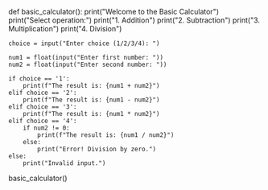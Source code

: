 def basic_calculator():
    print("Welcome to the Basic Calculator")
    print("Select operation:")
    print("1. Addition")
    print("2. Subtraction")
    print("3. Multiplication")
    print("4. Division")

    choice = input("Enter choice (1/2/3/4): ")

    num1 = float(input("Enter first number: "))
    num2 = float(input("Enter second number: "))

    if choice == '1':
        print(f"The result is: {num1 + num2}")
    elif choice == '2':
        print(f"The result is: {num1 - num2}")
    elif choice == '3':
        print(f"The result is: {num1 * num2}")
    elif choice == '4':
        if num2 != 0:
            print(f"The result is: {num1 / num2}")
        else:
            print("Error! Division by zero.")
    else:
        print("Invalid input.")

basic_calculator()
